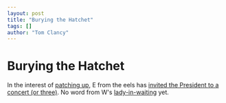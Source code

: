 ```yaml
---
layout: post
title: "Burying the Hatchet"
tags: []
author: "Tom Clancy"
---
```


# Burying the Hatchet

In the interest of <a href="http://en.wikipedia.org/wiki/Eels_(band)#Daisies_of_the_Galaxy" target="_blank">patching up</a>, E from the eels has <a href="http://www.exclaim.ca/articles/generalarticlesynopsfullart.aspx?csid1=119&amp;csid2=844&amp;fid1=30275" target="_blank">invited the President to a concert (or three)</a>. No word from W's <a href="http://www.exclaim.ca/articles/generalarticlesynopsfullart.aspx?csid2=844&amp;fid1=30226&amp;csid1=0" target="_blank">lady-in-waiting</a> yet.
